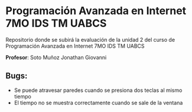 # Programación Avanzada en Internet 7MO IDS TM UABCS
Repositorio donde se subirá la evaluación de la unidad 2 del curso de Programación Avanzada en Internet 7MO IDS TM UABCS

**Profesor**: Soto Muñoz Jonathan Giovanni

## Bugs:
- Se puede atravesar paredes cuando se presiona dos teclas al mismo tiempo
- El tiempo no se muestra correctamente cuando se sale de la ventana